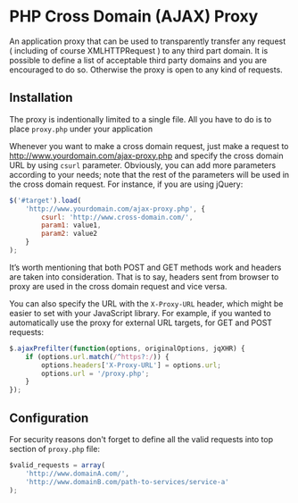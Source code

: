 PHP Cross Domain (AJAX) Proxy
==============

An application proxy that can be used to transparently transfer any request ( including of course XMLHTTPRequest ) to any third part domain. It is possible to define a list of acceptable third party domains and you are encouraged to do so. Otherwise the proxy is open to any kind of requests.

Installation
--------------

The proxy is indentionally limited to a single file. All you have to do is to place `proxy.php` under your application

Whenever you want to make a cross domain request, just make a request to http://www.yourdomain.com/ajax-proxy.php and specify the cross domain URL by using `csurl` parameter. Obviously, you can add more parameters according to your needs; note that the rest of the parameters will be used in the cross domain request. For instance, if you are using jQuery:

``` JAVASCRIPT
$('#target').load(
	'http://www.yourdomain.com/ajax-proxy.php', {
		csurl: 'http://www.cross-domain.com/',
		param1: value1, 
		param2: value2
	}
);
```

It’s worth mentioning that both POST and GET methods work and headers are taken into consideration. That is to say, headers sent from browser to proxy are used in the cross domain request and vice versa.

You can also specify the URL with the `X-Proxy-URL` header, which might be easier to set with your JavaScript library. For example, if you wanted to automatically use the proxy for external URL targets, for GET and POST requests:

``` JAVASCRIPT
$.ajaxPrefilter(function(options, originalOptions, jqXHR) {
	if (options.url.match(/^https?:/)) {
		options.headers['X-Proxy-URL'] = options.url;
		options.url = '/proxy.php';
	}
});
```

Configuration
--------------

For security reasons don't forget to define all the valid requests into top section of `proxy.php` file:

``` JAVASCRIPT
$valid_requests = array(
	'http://www.domainA.com/',
	'http://www.domainB.com/path-to-services/service-a'
);
```

 
